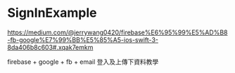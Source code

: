 # SignInExample

https://medium.com/@jerrywang0420/firebase%E6%95%99%E5%AD%B8-fb-google%E7%99%BB%E5%85%A5-ios-swift-3-8da406b8c603#.xqak7emkm

firebase + google + fb + email 登入及上傳下資料教學
